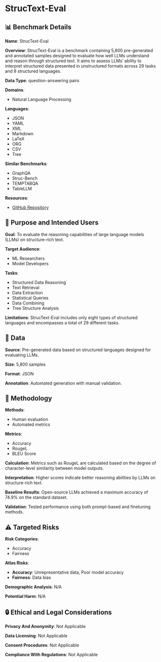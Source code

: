 # StrucText-Eval

## 📊 Benchmark Details

**Name**: StrucText-Eval

**Overview**: StrucText-Eval is a benchmark containing 5,800 pre-generated and annotated samples designed to evaluate how well LLMs understand and reason through structured text. It aims to assess LLMs’ ability to interpret structured data presented in unstructured formats across 29 tasks and 8 structured languages.

**Data Type**: question-answering pairs

**Domains**:
- Natural Language Processing

**Languages**:
- JSON
- YAML
- XML
- Markdown
- LaTeX
- ORG
- CSV
- Tree

**Similar Benchmarks**:
- GraphQA
- Struc-Bench
- TEMPTABQA
- TableLLM

**Resources**:
- [GitHub Repository](https://github.com/MikeGu721/StrucText-Eval)

## 🎯 Purpose and Intended Users

**Goal**: To evaluate the reasoning capabilities of large language models (LLMs) on structure-rich text.

**Target Audience**:
- ML Researchers
- Model Developers

**Tasks**:
- Structured Data Reasoning
- Text Retrieval
- Data Extraction
- Statistical Queries
- Data Combining
- Tree Structure Analysis

**Limitations**: StrucText-Eval includes only eight types of structured languages and encompasses a total of 29 different tasks.

## 💾 Data

**Source**: Pre-generated data based on structured languages designed for evaluating LLMs.

**Size**: 5,800 samples

**Format**: JSON

**Annotation**: Automated generation with manual validation.

## 🔬 Methodology

**Methods**:
- Human evaluation
- Automated metrics

**Metrics**:
- Accuracy
- RougeL
- BLEU Score

**Calculation**: Metrics such as RougeL are calculated based on the degree of character-level similarity between model outputs.

**Interpretation**: Higher scores indicate better reasoning abilities by LLMs on structure-rich text.

**Baseline Results**: Open-source LLMs achieved a maximum accuracy of 74.9% on the standard dataset.

**Validation**: Tested performance using both prompt-based and finetuning methods.

## ⚠️ Targeted Risks

**Risk Categories**:
- Accuracy
- Fairness

**Atlas Risks**:
- **Accuracy**: Unrepresentative data, Poor model accuracy
- **Fairness**: Data bias

**Demographic Analysis**: N/A

**Potential Harm**: N/A

## 🔒 Ethical and Legal Considerations

**Privacy And Anonymity**: Not Applicable

**Data Licensing**: Not Applicable

**Consent Procedures**: Not Applicable

**Compliance With Regulations**: Not Applicable
